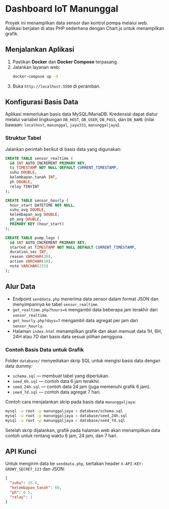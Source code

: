 # Dashboard IoT Manunggal

Proyek ini menampilkan data sensor dan kontrol pompa melalui web. Aplikasi berjalan di atas PHP sederhana dengan Chart.js untuk menampilkan grafik.

## Menjalankan Aplikasi

1. Pastikan **Docker** dan **Docker Compose** terpasang.
2. Jalankan layanan web:
   ```bash
   docker-compose up -d
   ```
3. Buka `http://localhost:5500` di peramban.

## Konfigurasi Basis Data

Aplikasi memerlukan basis data MySQL/MariaDB. Kredensial dapat diatur melalui variabel lingkungan `DB_HOST`, `DB_USER`, `DB_PASS`, dan `DB_NAME` (nilai bawaan: `localhost`, `manunggal`, `jaya333`, `manunggaljaya`).

### Struktur Tabel
Jalankan perintah berikut di basis data yang digunakan:

```sql
CREATE TABLE sensor_realtime (
  id INT AUTO_INCREMENT PRIMARY KEY,
  ts TIMESTAMP NOT NULL DEFAULT CURRENT_TIMESTAMP,
  suhu DOUBLE,
  kelembapan_tanah INT,
  ph DOUBLE,
  relay TINYINT
);

CREATE TABLE sensor_hourly (
  hour_start DATETIME NOT NULL,
  suhu_avg DOUBLE,
  kelembapan_avg DOUBLE,
  ph_avg DOUBLE,
  PRIMARY KEY (hour_start)
);

CREATE TABLE pump_logs (
  id INT AUTO_INCREMENT PRIMARY KEY,
  started_at TIMESTAMP NOT NULL DEFAULT CURRENT_TIMESTAMP,
  duration_sec INT,
  reason VARCHAR(20),
  action VARCHAR(10),
  note VARCHAR(255)
);
```

## Alur Data

- Endpoint `senddata.php` menerima data sensor dalam format JSON dan menyimpannya ke tabel `sensor_realtime`.
- `get_realtime.php?hours=6` mengambil data beberapa jam terakhir dari `sensor_realtime`.
- `get_hourly.php?days=7` mengambil data agregat per jam dari `sensor_hourly`.
- Halaman `index.html` menampilkan grafik dan akan memuat data 1H, 6H, 24H atau 7D dari basis data sesuai pilihan pengguna.

### Contoh Basis Data untuk Grafik

Folder `database/` menyediakan skrip SQL untuk mengisi basis data dengan data dummy:

- `schema.sql` — membuat tabel yang diperlukan.
- `seed_6h.sql` — contoh data 6 jam terakhir.
- `seed_24h.sql` — contoh data 24 jam (juga memenuhi grafik 6 jam).
- `seed_7d.sql` — contoh data agregat 7 hari.

Contoh cara menjalankan skrip pada basis data `manunggaljaya`:

```bash
mysql -u root -p manunggaljaya < database/schema.sql
mysql -u root -p manunggaljaya < database/seed_24h.sql
mysql -u root -p manunggaljaya < database/seed_7d.sql
```

Setelah skrip dijalankan, grafik pada halaman web akan menampilkan data contoh untuk rentang waktu 6 jam, 24 jam, dan 7 hari.

## API Kunci

Untuk mengirim data ke `senddata.php`, sertakan header `X-API-KEY: GROWY_SECRET_123` dan JSON:

```json
{
  "suhu": 25.4,
  "kelembapan_tanah": 60,
  "ph": 6.5,
  "relay": 1
}
```
